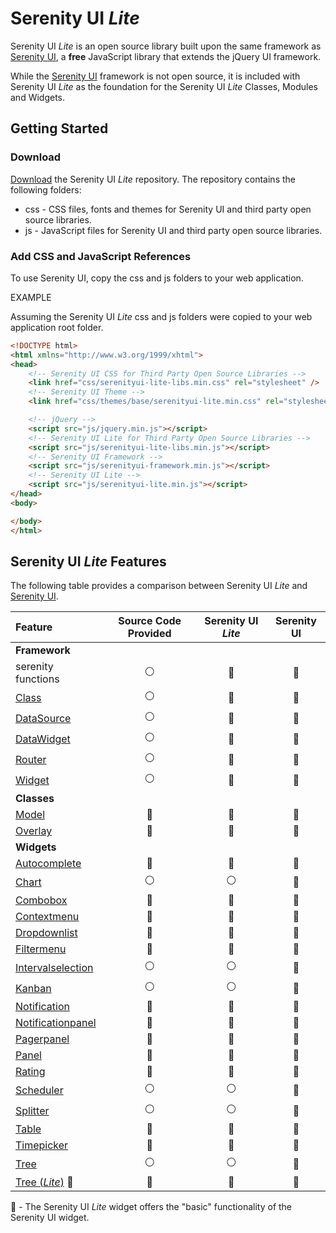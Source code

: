 # Serenity UI _Lite_
Serenity UI _Lite_ is an open source library built upon the same framework as [Serenity UI](http://serenityui.com), a **free** JavaScript library that extends the jQuery UI framework.

While the [Serenity UI](http://serenityui.com) framework is not open source, it is included with Serenity UI _Lite_ as the foundation for the Serenity UI _Lite_ Classes, Modules and Widgets.

## Getting Started
### Download
[Download](https://github.com/serenityui/serenityui-lite/archive/master.zip) the Serenity UI _Lite_ repository. The repository contains the following folders:
- css - CSS files, fonts and themes for Serenity UI and third party open source libraries.
- js - JavaScript files for Serenity UI and third party open source libraries.

### Add CSS and JavaScript References
To use Serenity UI, copy the css and js folders to your web application.

EXAMPLE

Assuming the Serenity UI _Lite_ css and js folders were copied to your web application root folder.

```html
<!DOCTYPE html>
<html xmlns="http://www.w3.org/1999/xhtml">
<head>
    <!-- Serenity UI CSS for Third Party Open Source Libraries -->
    <link href="css/serenityui-lite-libs.min.css" rel="stylesheet" />
    <!-- Serenity UI Theme -->
    <link href="css/themes/base/serenityui-lite.min.css" rel="stylesheet" />

    <!-- jQuery -->
    <script src="js/jquery.min.js"></script>
    <!-- Serenity UI Lite for Third Party Open Source Libraries -->
    <script src="js/serenityui-lite-libs.min.js"></script>
    <!-- Serenity UI Framework -->
    <script src="js/serenityui-framework.min.js"></script>
    <!-- Serenity UI Lite -->
    <script src="js/serenityui-lite.min.js"></script>
</head>
<body>

</body>
</html>
```



## Serenity UI _Lite_ Features
The following table provides a comparison between Serenity UI _Lite_ and [Serenity UI](http://serenityui.com).

| Feature | Source Code Provided | Serenity UI _Lite_ | Serenity UI |
| :-------- | :-----------: | :----------------: | :-----------: |
| **Framework** |
| serenity functions | :white_circle: | :large_blue_circle: | :large_blue_circle: |
| [Class](http://serenityui.com/Widgets/Documentation/Class) | :white_circle: | :large_blue_circle: | :large_blue_circle: |
| [DataSource](http://serenityui.com/Widgets/Demos/datasource/basic) | :white_circle: | :large_blue_circle: | :large_blue_circle: |
| [DataWidget](http://serenityui.com/Widgets/Documentation/datawidget) | :white_circle: | :large_blue_circle: | :large_blue_circle: |
| [Router](http://serenityui.com/Widgets/Demos/router/basic) | :white_circle: | :large_blue_circle: | :large_blue_circle: |
| [Widget](http://serenityui.com/Widgets/Documentation/widget) | :white_circle: | :large_blue_circle: | :large_blue_circle: |
| **Classes** |
| [Model](http://serenityui.com/Widgets/Demos/model/basic) | :large_blue_circle: | :large_blue_circle: | :large_blue_circle: |
| [Overlay](http://serenityui.com/Widgets/Demos/overlay/basic) | :large_blue_circle: | :large_blue_circle: | :large_blue_circle: |
| **Widgets** |
| [Autocomplete](http://serenityui.com/Widgets/Demos/autocomplete/basic) | :large_blue_circle: | :large_blue_circle: | :large_blue_circle: |
| [Chart](http://serenityui.com/Widgets/Demos/chart/barbasic) | :white_circle: | :white_circle: | :large_blue_circle: |
| [Combobox](http://serenityui.com/Widgets/Demos/combobox/basic) | :large_blue_circle: | :large_blue_circle: | :large_blue_circle: |
| [Contextmenu](http://serenityui.com/Widgets/Demos/contextmenu/basic) | :large_blue_circle: | :large_blue_circle: | :large_blue_circle: |
| [Dropdownlist](http://serenityui.com/Widgets/Demos/dropdownlist/basic) | :large_blue_circle: | :large_blue_circle: | :large_blue_circle: |
| [Filtermenu](http://serenityui.com/Widgets/Demos/table/filter) | :large_blue_circle: | :large_blue_circle: | :large_blue_circle: |
| [Intervalselection](http://serenityui.com/Widgets/Demos/intervalselection/basic) | :white_circle: | :white_circle: | :large_blue_circle: |
| [Kanban](http://serenityui.com/Widgets/Demos/kanban/basic) | :white_circle: | :white_circle: | :large_blue_circle: |
| [Notification](http://serenityui.com/Widgets/Demos/notification/basic) | :large_blue_circle: | :large_blue_circle: | :large_blue_circle: |
| [Notificationpanel](http://serenityui.com/Widgets/Demos/notification/basic) | :large_blue_circle: | :large_blue_circle: | :large_blue_circle: |
| [Pagerpanel](http://serenityui.com/Widgets/Demos/table/page) | :large_blue_circle: | :large_blue_circle: | :large_blue_circle: |
| [Panel](http://serenityui.com/Widgets/Demos/panel/basic) | :large_blue_circle: | :large_blue_circle: | :large_blue_circle: |
| [Rating](http://serenityui.com/Widgets/Demos/rating/basic) | :large_blue_circle: | :large_blue_circle: | :large_blue_circle: |
| [Scheduler](http://serenityui.com/Widgets/Demos/scheduler/basic) | :white_circle: | :white_circle: | :large_blue_circle: |
| [Splitter](http://serenityui.com/Widgets/Demos/splitter/basic) | :white_circle: | :white_circle: | :large_blue_circle: |
| [Table](http://serenityui.com/Widgets/Demos/table/basic) | :large_blue_circle: | :large_blue_circle: | :large_blue_circle: |
| [Timepicker](http://serenityui.com/Widgets/Demos/timepicker/basic) | :large_blue_circle: | :large_blue_circle: | :large_blue_circle: |
| [Tree](http://serenityui.com/Widgets/Demos/tree/basic) | :white_circle: | :white_circle: | :large_blue_circle: |
| [Tree (_Lite_)](http://serenityui.com/Widgets/Demos/tree/basic) :small_red_triangle: | :large_blue_circle: | :large_blue_circle: | :large_blue_circle: |

:small_red_triangle: - The Serenity UI _Lite_ widget offers the "basic" functionality of the Serenity UI widget.


[//]: https://www.webpagefx.com/tools/emoji-cheat-sheet/
[//]: https://help.github.com/categories/writing-on-github/
[//]: https://github.com/adam-p/markdown-here/wiki/Markdown-Cheatsheet
